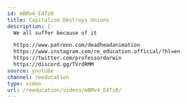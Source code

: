 ```yaml
---
id: mBMv4_E4Tz0
title: Capitalism Destroys Unions
description: |-
  We all suffer because of it

  https://www.patreon.com/deadheadanimation
  https://www.instagram.com/re_education.official/?hl=en
  https://twitter.com/professordarwin
  https://discord.gg/TVrdRMM
source: youtube
channel: reeducation
type: video
url: /reeducation/videos/mBMv4_E4Tz0/
---
```

